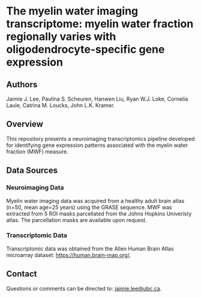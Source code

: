# The myelin water imaging transcriptome: myelin water fraction regionally varies with oligodendrocyte-specific gene expression

## Authors
Jaimie J. Lee, Paulina S. Scheuren, Hanwen Liu, Ryan W.J. Loke, Cornelia Laule, Catrina M. Loucks, John L.K. Kramer.

## Overview
This repository presents a neuroimaging transcriptomics pipeline developed for identifying gene expression patterns associated with the myelin water fraction (MWF) measure.

## Data Sources
### Neuroimaging Data
Myelin water imaging data was acquired from a healthy adult brain atlas (n=50, mean age=25 years) using the GRASE sequence. MWF was extracted from 5 ROI masks parcellated from the Johns Hopkins Univeristy atlas. The parcellation masks are available upon request.
### Transcriptomic Data
Transcriptomic data was obtained from the Allen Human Brain Atlas microarray dataset: https://human.brain-map.org/.

## Contact
Questions or comments can be directed to: jaimie.lee@ubc.ca.
